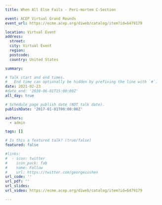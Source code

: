 ```yaml
---
title: When All Else Fails - Peri-mortem C-Section

event: ACEP Virtual Grand Rounds
event_url: https://ecme.acep.org/diweb/catalog/item?id=6479179

location: Virtual Event
address:
  street: 
  city: Virtual Event
  region: 
  postcode: 
  country: United States

summary: 

# Talk start and end times.
#   End time can optionally be hidden by prefixing the line with `#`.
date: 2021-02-23
#date_end: '2030-06-01T15:00:00Z'
all_day: true

# Schedule page publish date (NOT talk date).
publishDate: '2017-01-01T00:00:00Z'

authors:
  - admin

tags: []

# Is this a featured talk? (true/false)
featured: false

#links:
#  - icon: twitter
#    icon_pack: fab
#    name: Follow
#    url: https://twitter.com/georgecushen
url_code: ''
url_pdf: ''
url_slides: 
url_video: https://ecme.acep.org/diweb/catalog/item?id=6479179

---
```

